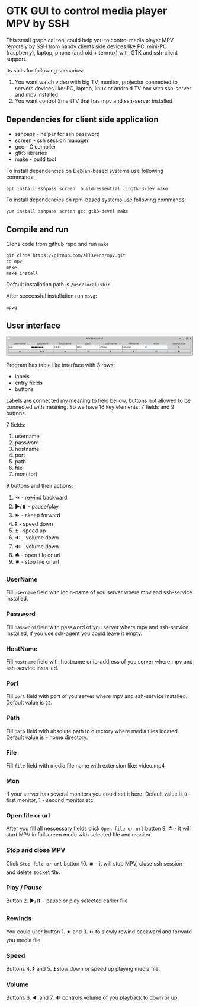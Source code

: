 # GTK GUI to control media player MPV by SSH

This small graphical tool could help you to control media player MPV remotely by SSH from handy clients side devices like PC, mini-PC (raspberry), laptop, phone (android + termux) with GTK and ssh-client support.

Its suits for following scenarios:

1. You want watch video with big TV, monitor, projector connected to servers devices like: PC, laptop, linux or android TV box with ssh-server and mpv installed
2. You want control SmartTV that has mpv and ssh-server installed

## Dependencies for client side application

- sshpass - helper for ssh password
- screen - ssh session manager
- gcc - C compiler
- gtk3 libraries
- make - build tool

To install dependencies on Debian-based systems use following commands:
```
apt install sshpass screen  build-essential libgtk-3-dev make
```

To install dependencies on rpm-based systems use following commands:

```
yum install sshpass screen gcc gtk3-devel make
```

## Compile and run

Clone code from github repo and run `make`

```
git clone https://github.com/allseenn/mpv.git
cd mpv
make
make install
```

Default installation path is `/usr/local/sbin`

After seccessful installation run `mpvg`:

```
mpvg
```

## User interface

<img src="img/01.png">

Program has table like interface with 3 rows:

- labels
- entry fields
- buttons

Labels are connected my meaning to field bellow, buttons not allowed to be connected with meaning.
So we have 16 key elements: 7 fields and 9 buttons.

7 fields:

1. username
2. password
3. hostname
4. port
5. path
6. file
7. mon(itor)

9 buttons and their actions:

1. ⏪ - rewind backward
2. ▶️/⏸️ - pause/play
3. ⏩ - skeep forward
4. ⏬ - speed down
5. ⏫ - speed up
6. 🔉 - volume down
7. 🔊 - volume down
9. ⏏️ - open file or url
10. ⏹️ - stop file or url

### UserName

Fill `username` field with login-name of you server where mpv and ssh-service installed.

### Password

Fill `password` field with password of you server where mpv and ssh-service installed, if you use ssh-agent you could leave it empty.

### HostName

Fill `hostname` field with hostname or ip-address of you server where mpv and ssh-service installed.

### Port

Fill `port` field with port of you server where mpv and ssh-service installed. Default value is `22`.

### Path

Fill `path` field with absolute path to directory where media files located. Default value is `~` home directory.

### File

Fill `file` field with  media file name with extension like: video.mp4

### Mon

If your server has several monitors you could set it here. Default value is `0` - first monitor, 1 - second monitor etc.

### Open file or url

After you fill all nescessary fields click `Open file or url` button 9. ⏏️ - it will start MPV in fullscreen mode with selected file and monitor.

### Stop and close MPV

Click `Stop file or url` button 10. ⏹️ - it will stop MPV, close ssh session and delete socket file.

### Play / Pause

Button 2. ▶️/⏸️ - pause or play selected earlier file

### Rewinds

You could user button 1. ⏪ and  3. ⏩ to slowly rewind backward and forward you media file.

### Speed

Buttons 4. ⏬  and 5. ⏫ slow down or speed up playing media file.

### Volume

Buttons 6. 🔉 and 7. 🔊 controls volume of you playback to down or up.